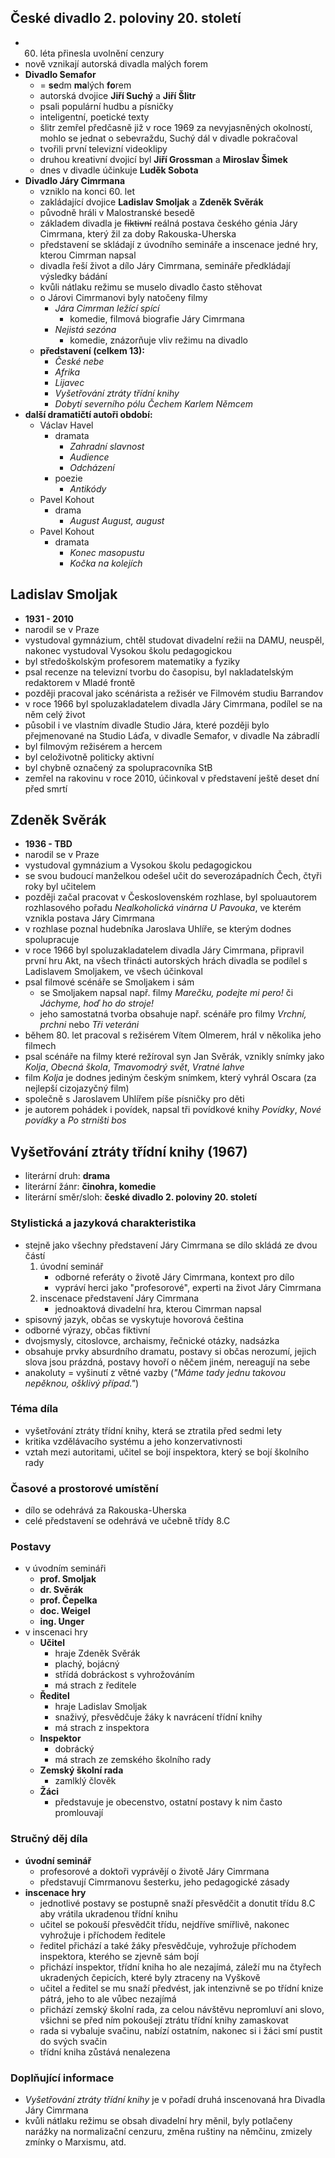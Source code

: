 ## České divadlo 2. poloviny 20. století
- 60. léta přinesla uvolnění cenzury
- nově vznikají autorská divadla malých forem
- **Divadlo Semafor**
	- = **se**dm **ma**lých **fo**rem
	- autorská dvojice **Jiří Suchý** a **Jiří Šlitr**
	- psali populární hudbu a písničky
	- inteligentní, poetické texty
	- šlitr zemřel předčasně již v roce 1969 za nevyjasněných okolností, mohlo se jednat o sebevraždu, Suchý dál v divadle pokračoval
	- tvořili první televizní videoklipy
	- druhou kreativní dvojicí byl **Jiří Grossman** a **Miroslav Šimek**
	- dnes v divadle účinkuje **Luděk Sobota**
- **Divadlo Járy Cimrmana**
	- vzniklo na konci 60. let
	- zakládající dvojice **Ladislav Smoljak** a **Zdeněk Svěrák**
	- původně hráli v Malostranské besedě
	- základem divadla je ~~fiktivní~~ reálná postava českého génia Járy Cimrmana, který žil za doby Rakouska-Uherska
	- představení se skládají z úvodního semináře a inscenace jedné hry, kterou Cimrman napsal
	- divadla řeší život a dílo Járy Cimrmana, semináře předkládají výsledky bádání
	- kvůli nátlaku režimu se muselo divadlo často stěhovat
	- o Járovi Cimrmanovi byly natočeny filmy
		- *Jára Cimrman ležící spící*
			- komedie, filmová biografie Járy Cimrmana
		- *Nejistá sezóna*
			- komedie, znázorňuje vliv režimu na divadlo
	- **představení (celkem 13):**
		- *České nebe*
		- *Afrika*
		- *Lijavec*
		- *Vyšetřování ztráty třídní knihy*
		- *Dobytí severního pólu Čechem Karlem Němcem*
- **další dramatičtí autoři období:**
	- Václav Havel
		- dramata
			- *Zahradní slavnost*
			- *Audience*
			- *Odcházení*
		- poezie
			- *Antikódy*
	- Pavel Kohout
		- drama
			- *August August, august*
	- Pavel Kohout
		- dramata
			- *Konec masopustu*
			- *Kočka na kolejích*
## Ladislav Smoljak
- **1931 - 2010**
- narodil se v Praze
- vystudoval gymnázium, chtěl studovat divadelní režii na DAMU, neuspěl, nakonec vystudoval Vysokou školu pedagogickou
- byl středoškolským profesorem matematiky a fyziky
- psal recenze na televizní tvorbu do časopisu, byl nakladatelským redaktorem v Mladé frontě
- později pracoval jako scénárista a režisér ve Filmovém studiu Barrandov
- v roce 1966 byl spoluzakladatelem divadla Járy Cimrmana, podílel se na něm celý život
- působil i ve vlastním divadle Studio Jára, které později bylo přejmenované na Studio Láďa, v divadle Semafor, v divadle Na zábradlí
- byl filmovým režisérem a hercem
- byl celoživotně politicky aktivní
- byl chybně označený za spolupracovníka StB
- zemřel na rakovinu v roce 2010, účinkoval v představení ještě deset dní před smrtí
## Zdeněk Svěrák
- **1936 - TBD**
- narodil se v Praze
- vystudoval gymnázium a Vysokou školu pedagogickou
- se svou budoucí manželkou odešel učit do severozápadních Čech, čtyři roky byl učitelem
- později začal pracovat v Československém rozhlase, byl spoluautorem rozhlasového pořadu *Nealkoholická vinárna U Pavouka*, ve kterém vznikla postava Járy Cimrmana
- v rozhlase poznal hudebníka Jaroslava Uhlíře, se kterým dodnes spolupracuje
- v roce 1966 byl spoluzakladatelem divadla Járy Cimrmana, připravil první hru Akt, na všech třinácti autorských hrách divadla se podílel s Ladislavem Smoljakem, ve všech účinkoval
- psal filmové scénáře se Smoljakem i sám
	- se Smoljakem napsal např. filmy *Marečku, podejte mi pero!* či *Jáchyme, hoď ho do stroje!*
	- jeho samostatná tvorba obsahuje např. scénáře pro filmy *Vrchní, prchni* nebo *Tři veteráni*
- během 80. let pracoval s režisérem Vítem Olmerem, hrál v několika jeho filmech
- psal scénáře na filmy které režíroval syn Jan Svěrák, vznikly snímky jako *Kolja*, *Obecná škola*, *Tmavomodrý svět*, *Vratné lahve*
- film *Kolja* je dodnes jediným českým snímkem, který vyhrál Oscara (za nejlepší cizojazyčný film)
- společně s Jaroslavem Uhlířem píše písničky pro děti
- je autorem pohádek i povídek, napsal tři povídkové knihy *Povídky*, *Nové povídky* a *Po strništi bos*
## Vyšetřování ztráty třídní knihy (1967)
- literární druh: **drama**
- literární žánr: **činohra, komedie**
- literární směr/sloh: **české divadlo 2. poloviny 20. století**
### Stylistická a jazyková charakteristika
- stejně jako všechny představení Járy Cimrmana se dílo skládá ze dvou částí
	1. úvodní seminář
		- odborné referáty o životě Járy Cimrmana, kontext pro dílo
		- vypráví herci jako "profesorové", experti na život Járy Cimrmana
	2. inscenace představení Járy Cimrmana
		- jednoaktová divadelní hra, kterou Cimrman napsal
- spisovný jazyk, občas se vyskytuje hovorová čeština
- odborné výrazy, občas fiktivní
- dvojsmysly, citoslovce, archaismy, řečnické otázky, nadsázka
- obsahuje prvky absurdního dramatu, postavy si občas nerozumí, jejich slova jsou prázdná, postavy hovoří o něčem jiném, nereagují na sebe
- anakoluty = vyšinutí z větné vazby (*"Máme tady jednu takovou nepěknou, ošklivý případ."*)
### Téma díla
- vyšetřování ztráty třídní knihy, která se ztratila před sedmi lety
- kritika vzdělávacího systému a jeho konzervativnosti
- vztah mezi autoritami, učitel se bojí inspektora, který se bojí školního rady
### Časové a prostorové umístění
- dílo se odehrává za Rakouska-Uherska
- celé představení se odehrává ve učebně třídy 8.C
### Postavy
- v úvodním semináři
	- **prof. Smoljak**
	- **dr. Svěrák**
	- **prof. Čepelka**
	- **doc. Weigel**
	- **ing. Unger**
- v inscenaci hry
	- **Učitel**
		- hraje Zdeněk Svěrák
		- plachý, bojácný
		- střídá dobráckost s vyhrožováním
		- má strach z ředitele
	- **Ředitel**
		- hraje Ladislav Smoljak
		- snaživý, přesvědčuje žáky k navrácení třídní knihy
		- má strach z inspektora
	- **Inspektor**
		- dobrácký
		- má strach ze zemského školního rady
	- **Zemský školní rada**
		- zamlklý člověk
	- **Žáci**
		- představuje je obecenstvo, ostatní postavy k nim často promlouvají
### Stručný děj díla
- **úvodní seminář**
	- profesorové a doktoři vyprávějí o životě Járy Cimrmana
	- představují Cimrmanovu šesterku, jeho pedagogické zásady
- **inscenace hry**
	- jednotlivé postavy se postupně snaží přesvědčit a donutit třídu 8.C aby vrátila ukradenou třídní knihu
	- učitel se pokouší přesvědčit třídu, nejdříve smířlivě, nakonec vyhrožuje i příchodem ředitele
	- ředitel přichází a také žáky přesvědčuje, vyhrožuje příchodem inspektora, kterého se zjevně sám bojí
	- přichází inspektor, třídní kniha ho ale nezajímá, záleží mu na čtyřech ukradených čepicích, které byly ztraceny na Vyškově
	- učitel a ředitel se mu snaží předvést, jak intenzivně se po třídní knize pátrá, jeho to ale vůbec nezajímá
	- přichází zemský školní rada, za celou návštěvu nepromluví ani slovo, všichni se před ním pokoušejí ztrátu třídní knihy zamaskovat
	- rada si vybaluje svačinu, nabízí ostatním, nakonec si i žáci smí pustit do svých svačin
	- třídní kniha zůstává nenalezena
### Doplňující informace
- *Vyšetřování ztráty třídní knihy* je v pořadí druhá inscenovaná hra Divadla Járy Cimrmana
- kvůli nátlaku režimu se obsah divadelní hry měnil, byly potlačeny narážky na normalizační cenzuru, změna ruštiny na němčinu, zmizely zmínky o Marxismu, atd.